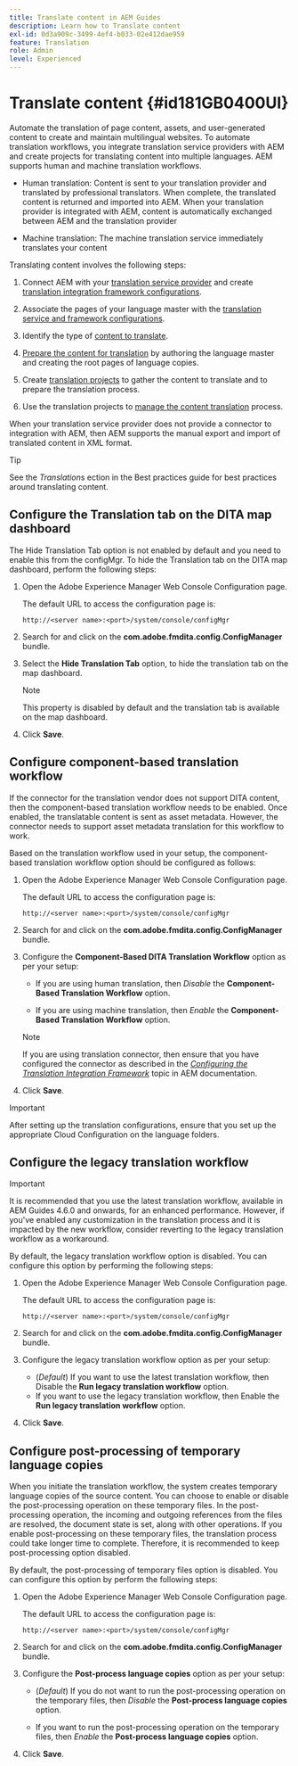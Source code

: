 ```yaml
---
title: Translate content in AEM Guides
description: Learn how to Translate content
exl-id: 0d3a909c-3499-4ef4-b033-02e412dae959
feature: Translation
role: Admin
level: Experienced
---
```

# Translate content {#id181GB0400UI}

Automate the translation of page content, assets, and user-generated content to create and maintain multilingual websites. To automate translation workflows, you integrate translation service providers with AEM and create projects for translating content into multiple languages. AEM supports human and machine translation workflows.

-   Human translation: Content is sent to your translation provider and translated by professional translators. When complete, the translated content is returned and imported into AEM. When your translation provider is integrated with AEM, content is automatically exchanged between AEM and the translation provider

-   Machine translation: The machine translation service immediately translates your content


Translating content involves the following steps:

1.  Connect AEM with your [translation service provider](https://helpx.adobe.com/experience-manager/6-5/sites/administering/using/tc-tic.html#ConnectingtoaTranslationServiceProvider) and create [translation integration framework configurations](https://helpx.adobe.com/experience-manager/6-5/sites/administering/using/tc-tic.html#CreatingaTranslationIntegrationConfiguration).

1.  Associate the pages of your language master with the [translation service and framework configurations](https://helpx.adobe.com/experience-manager/6-5/sites/administering/using/tc-tic.html#ConfiguringPagesforTranslation).

1.  Identify the type of [content to translate](https://helpx.adobe.com/experience-manager/6-5/sites/administering/using/tc-rules.html).

1.  [Prepare the content for translation](https://helpx.adobe.com/experience-manager/6-5/sites/administering/using/tc-prep.html) by authoring the language master and creating the root pages of language copies.

1.  Create [translation projects](https://helpx.adobe.com/experience-manager/6-5/sites/administering/using/tc-manage.html) to gather the content to translate and to prepare the translation process.

1.  Use the translation projects to [manage the content translation](https://helpx.adobe.com/experience-manager/6-5/sites/administering/using/tc-manage.html) process.


When your translation service provider does not provide a connector to integration with AEM, then AEM supports the manual export and import of translated content in XML format.

>[!TIP]
>
> See the *Translation*s ection in the Best practices guide for best practices around translating content.

## Configure the Translation tab on the DITA map dashboard 

The Hide Translation Tab option is not enabled by default and you need to enable this from the configMgr. To hide the Translation tab on the DITA map dashboard, perform the following steps:

1.  Open the Adobe Experience Manager Web Console Configuration page.

    The default URL to access the configuration page is:

    ```http
    http://<server name>:<port>/system/console/configMgr
    ```

1.  Search for and click on the **com.adobe.fmdita.config.ConfigManager** bundle.

1.  Select the **Hide Translation Tab** option, to hide the translation tab on the map dashboard.

    >[!NOTE]
    >
    > This property is disabled by default and the translation tab is available on the map dashboard.

1.  Click **Save**.

## Configure component-based translation workflow 

If the connector for the translation vendor does not support DITA content, then the component-based translation workflow needs to be enabled. Once enabled, the translatable content is sent as asset metadata. However, the connector needs to support asset metadata translation for this workflow to work.

Based on the translation workflow used in your setup, the component-based translation workflow option should be configured as follows:

1.  Open the Adobe Experience Manager Web Console Configuration page.

    The default URL to access the configuration page is:

    ```http
    http://<server name>:<port>/system/console/configMgr
    ```

1.  Search for and click on the **com.adobe.fmdita.config.ConfigManager** bundle.

1.  Configure the **Component-Based DITA Translation Workflow** option as per your setup:

    -   If you are using human translation, then *Disable* the **Component-Based Translation Workflow** option.

    -   If you are using machine translation, then *Enable* the **Component-Based Translation Workflow** option.

    >[!NOTE]
    >
    > If you are using translation connector, then ensure that you have configured the connector as described in the *[Configuring the Translation Integration Framework](https://helpx.adobe.com/experience-manager/6-5/sites/administering/using/tc-tic.html)* topic in AEM documentation.

1.  Click **Save**.

>[!IMPORTANT]
>
> After setting up the translation configurations, ensure that you set up the appropriate Cloud Configuration on the language folders.

## Configure the legacy translation workflow

>[!IMPORTANT]
> 
> It is recommended that you use the latest translation workflow, available in AEM Guides 4.6.0 and onwards, for an enhanced performance. However, if you've enabled any customization in the translation process and it is impacted by the new workflow, consider reverting to the legacy translation workflow as a workaround.



By default, the legacy translation workflow option is disabled. You can configure this option by performing the following steps:

1. Open the Adobe Experience Manager Web Console Configuration page.

    The default URL to access the configuration page is:

    ```http
    http://<server name>:<port>/system/console/configMgr
    ```

1.  Search for and click on the **com.adobe.fmdita.config.ConfigManager** bundle.

1.  Configure the legacy translation workflow option as per your setup:

    - (*Default*) If you want to use the latest translation workflow, then Disable the **Run legacy translation workflow** option. 
    - If you want to use the legacy translation workflow, then Enable the **Run legacy translation workflow** option.
    
1.  Click **Save**.






<!---

This was added for 2406 CS IG

## Configure the legacy translation workflow 

It is recommended that you use the latest translation workflow, which provides enhanced performance. However, you can configure the legacy translation workflow if necessary.

Based on the translation workflow used in your setup, provide the following (property) details to configure the legacy translation workflow: the component-based translation workflow option should be configured as follows:

1.  Open the Adobe Experience Manager Web Console Configuration page.

    The default URL to access the configuration page is:

    ! Add the syntax of http as given in previous config

    Note: Configure htttp code as given in previous sample
    

1.  Search for and click on the **com.adobe.fmdita.config.ConfigManager** bundle.



1.  Configure the **Run legacy translation workflow** option as per your setup:

    -   If you use the latest translation workflow, then *Disable* \( `false`\) the **Run legacy translation workflow** option. The latest translation workflow is enabled by default. <br> 

    -   If you use the legacy translation, then *Enable \( `true`\)* the **Run legacy translation workflow** option.

1.  Click **Save**.


--->


## Configure post-processing of temporary language copies 

When you initiate the translation workflow, the system creates temporary language copies of the source content. You can choose to enable or disable the post-processing operation on these temporary files. In the post-processing operation, the incoming and outgoing references from the files are resolved, the document state is set, along with other operations. If you enable post-processing on these temporary files, the translation process could take longer time to complete. Therefore, it is recommended to keep post-processing option disabled.

By default, the post-processing of temporary files option is disabled. You can configure this option by perform the following steps:

1.  Open the Adobe Experience Manager Web Console Configuration page.

    The default URL to access the configuration page is:

    ```http
    http://<server name>:<port>/system/console/configMgr
    ```

1.  Search for and click on the **com.adobe.fmdita.config.ConfigManager** bundle.

1.  Configure the **Post-process language copies** option as per your setup:

    -   \(*Default*\) If you do not want to run the post-processing operation on the temporary files, then *Disable* the **Post-process language copies** option.

    -   If you want to run the post-processing operation on the temporary files, then *Enable* the **Post-process language copies** option.

1.  Click **Save**.
